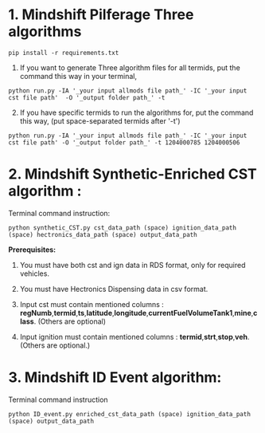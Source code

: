 # 1. Mindshift Pilferage Three algorithms


```
pip install -r requirements.txt
```

1. If you want to generate Three algorithm files for all termids, put the command this way in your terminal, 

```
python run.py -IA '_your input allmods file path_' -IC '_your input cst file path'  -O '_output folder path_' -t 
```

2. If you have specific termids to run the algorithms for, put the command this way, (put space-separated termids after '-t')

```
python run.py -IA '_your input allmods file path_' -IC '_your input cst file path' -O '_output folder path_' -t 1204000785 1204000506
```

# 2. Mindshift Synthetic-Enriched CST algorithm :

Terminal command instruction:
```
python synthetic_CST.py cst_data_path (space) ignition_data_path (space) hectronics_data_path (space) output_data_path
```
**Prerequisites:** 

1. You must have both cst and ign data in RDS format, only for required vehicles.

2. You must have Hectronics Dispensing data in csv format.
       
3. Input cst must contain mentioned columns : **regNumb**,**termid**,**ts**,**latitude**,**longitude**,**currentFuelVolumeTank1**,**mine**,**class**. (Others are optional)

4.  Input ignition must contain mentioned columns : **termid**,**strt**,**stop**,**veh**. (Others are optional.)



# 3. Mindshift ID Event algorithm:

Terminal command instruction 
```
python ID_event.py enriched_cst_data_path (space) ignition_data_path (space) output_data_path
```
